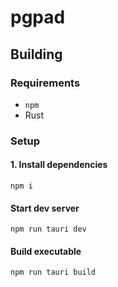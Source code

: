# pgpad

## Building

### Requirements

* `npm`
* Rust

### Setup

#### 1. Install dependencies

```
npm i
```

#### Start dev server

```
npm run tauri dev
```

#### Build executable

```
npm run tauri build
```

